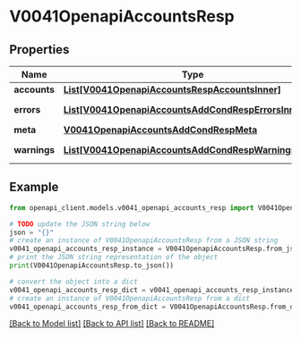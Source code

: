 # V0041OpenapiAccountsResp


## Properties

Name | Type | Description | Notes
------------ | ------------- | ------------- | -------------
**accounts** | [**List[V0041OpenapiAccountsRespAccountsInner]**](V0041OpenapiAccountsRespAccountsInner.md) | accounts | 
**errors** | [**List[V0041OpenapiAccountsAddCondRespErrorsInner]**](V0041OpenapiAccountsAddCondRespErrorsInner.md) | Query errors | [optional] 
**meta** | [**V0041OpenapiAccountsAddCondRespMeta**](V0041OpenapiAccountsAddCondRespMeta.md) |  | [optional] 
**warnings** | [**List[V0041OpenapiAccountsAddCondRespWarningsInner]**](V0041OpenapiAccountsAddCondRespWarningsInner.md) | Query warnings | [optional] 

## Example

```python
from openapi_client.models.v0041_openapi_accounts_resp import V0041OpenapiAccountsResp

# TODO update the JSON string below
json = "{}"
# create an instance of V0041OpenapiAccountsResp from a JSON string
v0041_openapi_accounts_resp_instance = V0041OpenapiAccountsResp.from_json(json)
# print the JSON string representation of the object
print(V0041OpenapiAccountsResp.to_json())

# convert the object into a dict
v0041_openapi_accounts_resp_dict = v0041_openapi_accounts_resp_instance.to_dict()
# create an instance of V0041OpenapiAccountsResp from a dict
v0041_openapi_accounts_resp_from_dict = V0041OpenapiAccountsResp.from_dict(v0041_openapi_accounts_resp_dict)
```
[[Back to Model list]](../README.md#documentation-for-models) [[Back to API list]](../README.md#documentation-for-api-endpoints) [[Back to README]](../README.md)


